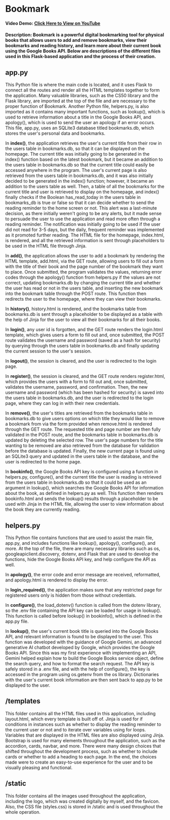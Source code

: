 # Bookmark
#### Video Demo:  [Click Here to View on YouTube](https://youtu.be/gd4MExlKa9E)
#### Description: Bookmark is a powerful digital bookmarking tool for physical books that allows users to add and remove bookmarks, view their bookmarks and reading history, and learn more about their current book using the Google Books API. Below are descriptions of the different files used in this Flask-based application and the process of their creation.
## app.py
This Python file is where the main code is located, and it uses Flask to connect all the routes and render all the HTML templates together to form the application. Many valuable libraries, such as the CS50 library and the Flask library, are imported at the top of the file and are necessary to the proper function of Bookmark. Another Python file, helpers.py, is also imported as it contains many important functions, such as lookup(), which is used to retrieve information about a title in the Google Books API, and apology(), which is used to send the user an apology if an error occurs. This file, app.py, uses an SQLite3 database titled bookmarks.db, which stores the user's personal data and bookmarks.

In **index()**, the application retrieves the user's current title from their row in the users table in bookmarks.db, so that it can be displayed on the homepage. The current title was initially going to be generated in the index() function based on the latest bookmark, but it became an addition to the users table in bookmarks.db so that the current title could easily be accessed anywhere in the program. The user's current page is also retrieved from the users table in bookmarks.db, and it was also initially decided to be generated in the index() function; however, it became an addition to the users table as well. Then, a table of all the bookmarks for the current title and user is retrieved to display on the homepage, and index() finally checks if the Boolean has_read_today in the users table in bookmarks_db is true or false so that it can decide whether to send the reading reminder to the home screen or not. This alert was a last-minute decision, as there initially weren't going to be any alerts, but it made sense to persuade the user to use the application and read more often through a reading reminder. The notification was initially going to be used if the user did not read for 3-5 days, but the daily, frequent reminder was implemented as it promoted further reading. The HTML file for the homepage, index.html, is rendered, and all the retrieved information is sent through placeholders to be used in the HTML file through Jinja.

In **add()**, the application allows the user to add a bookmark by rendering the HTML template, add.html, via the GET route, allowing users to fill out a form with the title of their book and the page number of the bookmark they want to place. Once submitted, the program validates the values, returning error codes through the apology() function from helpers.py if the values are not correct, updating bookmarks.db by changing the current title and whether the user has read or not in the users table, and inserting the new bookmark into the bookmark table through the POST route. This function then redirects the user to the homepage, where they can view their bookmarks.

In **history()**, history.html is rendered, and the bookmarks table from bookmarks.db is sent through a placeholder to be displayed as a table with the help of Jinja for the user to view all their bookmarks for all their books.

In **login()**, any user id is forgotten, and the GET route renders the login.html template, which gives users a form to fill out and, once submitted, the POST route validates the username and password (saved as a hash for security) by querying through the users table in bookmarks.db and finally updating the current session to the user's session.

In **logout()**, the session is cleared, and the user is redirected to the login page.

In **register()**, the session is cleared, and the GET route renders register.html, which provides the users with a form to fill out and, once submitted, validates the username, password, and confirmation. Then, the new username and password (which has been hashed for security) is saved into the users table in bookmarks.db, and the user is redirected to the login page, where they can log in with their new credentials.

In **remove()**, the user's titles are retrieved from the bookmarks table in bookmarks.db to give users options on which title they would like to remove a bookmark from via the form provided when remove.html is rendered through the GET route. The requested title and page number are then fully validated in the POST route, and the bookmarks table in bookmarks.db is updated by deleting the selected row. The user's page numbers for the title wanting to be removed are also retrieved from the database for validation before the database is updated. Finally, the new current page is found using an SQLite3 query and updated in the users table in the database, and the user is redirected to the home page.

In **bookinfo()**, the Google Books API key is configured using a function in helpers.py, configure(), and the current title the user is reading is retrieved from the users table in bookmarks.db so that it could be used as an argument in lookup(), which searches the Google Books API for information about the book, as defined in helpers.py as well. This function then renders bookinfo.html and sends the lookup() results through a placeholder to be used with Jinja in the HTML file, allowing the user to view information about the book they are currently reading.

## helpers.py
This Python file contains functions that are used to assist the main file, app.py, and includes functions like lookup(), apology(), configure(), and more. At the top of the file, there are many necessary libraries such as os, googleapiclient.discovery, dotenv, and Flask that are used to develop the functions, hide the Google Books API key, and help configure the API as well.

In **apology()**, the error code and error message are received, reformatted, and apology.html is rendered to display the error.

In **login_required()**, the application makes sure that any restricted page for registered users only is hidden from those without credentials.

In **configure()**, the load_dotenv() function is called from the dotenv library, so the .env file containing the API key can be loaded for usage in lookup(). This function is called before lookup() in bookinfo(), which is defined in the app.py file.

In **lookup()**, the user's current book title is queried into the Google Books API, and relevant information is found to be displayed to the user. This function was developed with the guidance of Google Gemini, an advanced generative AI chatbot developed by Google, which provides the Google Books API. Since this was my first experience with implementing an API, Gemini helped explain how to build the Google Books service object, define the search query, and how to format the search request. The API key is safely stored in a .env file, and with the help of configure(), the key is accessed in the program using os.getenv from the os library. Dictionaries with the user's current book information are then sent back to app.py to be displayed to the user.

## /templates
This folder contains all the HTML files used in this application, including layout.html, which every template is built off of. Jinja is used for if conditions in instances such as whether to display the reading reminder to the current user or not and to iterate over variables using for loops. Variables that are displayed in the HTML files are also displayed using Jinja. Bootstrap is used for many elements throughout the application, such as the accordion, cards, navbar, and more. There were many design choices that shifted throughout the development process, such as whether to include cards or whether to add a heading to each page. In the end, the choices made were to create an easy-to-use experience for the user and to be visually pleasing and functional.

## /static
This folder contains all the images used throughout the application, including the logo, which was created digitally by myself, and the favicon. Also, the CSS file (styles.css) is stored in /static and is used throughout the whole operation.
